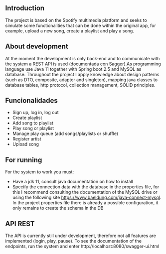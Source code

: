 ## Introduction

The project is based on the Spotify multimedia platform and seeks to simulate some functionalities that can be done within the original app, for example, upload a new song, create a playlist and play a song.


## About development

At the moment the development is only back-end and to communicate with the system a REST API is used (documentada con Sagger).As programming language use Java 11 together with Spring boot 2.5 and MySQL as database.
Throughout the project I apply knowledge about design patterns (such as DTO, composite, adapter and singleton), mapping java classes to database tables, http protocol, collection management, SOLID principles.


## Funcionalidades

* Sign up, log in, log out
* Create playlist
* Add song to playlist
* Play song or playlist
* Manage play queue (add songs/playlists or shuffle)
* Register artist
* Upload song


## For running

For the system to work you must:
* Have a jdk 11, consult java documentation on how to install
* Specify the connection data with the database in the properties file, for this I recommend consulting the documentation of the MySQL drive or using the following site https://www.baeldung.com/java-connect-mysql. In the project properties file there is already a possible configuration, it only remains to create the schema in the DB


## API REST

The API is currently still under development, therefore not all features are implemented (login, play, pause).
To see the documentation of the endpoints, run the system and enter http://localhost:8080/swagger-ui.html

